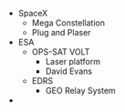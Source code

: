 - SpaceX
	- Mega Constellation
	- Plug and Plaser
- ESA
	- OPS-SAT VOLT
		- Laser platform
		- David Evans
	- EDRS
		- GEO Relay System
- 
